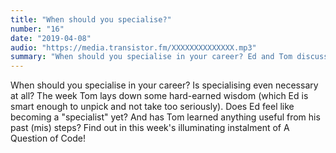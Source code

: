 ```yaml
---
title: "When should you specialise?"
number: "16"
date: "2019-04-08"
audio: "https://media.transistor.fm/XXXXXXXXXXXXXX.mp3"
summary: "When should you specialise in your career? Ed and Tom discuss this and whether it's even necessary at all."
---
```

	
When should you specialise in your career? Is specialising even necessary at all? The week Tom lays down some hard-earned wisdom (which Ed is smart enough to unpick and not take too seriously). Does Ed feel like becoming a "specialist" yet? And has Tom learned anything useful from his past (mis) steps? Find out in this week's illuminating instalment of A Question of Code!
	
